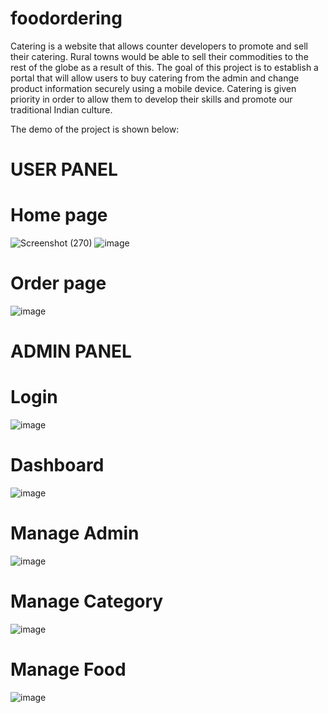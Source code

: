 # foodordering
Catering is a website that allows counter developers to promote and sell their catering.
Rural towns would be able to sell their commodities to the rest of the globe as a result of
this.
The goal of this project is to establish a portal that will allow users to buy catering from the
admin and change product information securely using a mobile device. Catering is given
priority in order to allow them to develop their skills and promote our traditional Indian
culture.

The demo of the project is shown below:

# USER PANEL

# Home page
![Screenshot (270)](https://user-images.githubusercontent.com/109654794/226156882-c19bc417-2395-4380-a6c3-0da5cfc1b73a.png)
![image](https://user-images.githubusercontent.com/109654794/226156900-31e50b11-492a-4d75-95d1-057c15e65538.png)
# Order page
![image](https://user-images.githubusercontent.com/109654794/226156952-330832ad-01bb-4f29-964f-893a2353c54b.png)

# ADMIN PANEL

# Login
![image](https://user-images.githubusercontent.com/109654794/226156981-09a6d511-a6f8-401e-964c-beaf47304dd3.png)

# Dashboard
![image](https://user-images.githubusercontent.com/109654794/226157016-4fe9749e-20d6-4a3f-9910-0e71404fbe94.png)

# Manage Admin
![image](https://user-images.githubusercontent.com/109654794/226157037-e3168d4b-091e-49d8-bb64-3d708ff77fec.png)

# Manage Category
![image](https://user-images.githubusercontent.com/109654794/226157076-1cc6a5cf-e8c4-479c-b65f-b28f2f64acea.png)

# Manage Food
![image](https://user-images.githubusercontent.com/109654794/226157093-95eaf161-77a9-4e1f-9044-57e2ea6c5d69.png)


